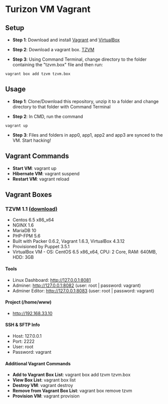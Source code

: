 Turizon VM Vagrant
==============

## Setup
* **Step 1**: Download and install [Vagrant](https://www.vagrantup.com/downloads.html) and [VirtualBox](http://www.filehippo.com/download_virtualbox/)

* **Step 2**: Download a vagrant box. [TZVM](https://www.dropbox.com/s/25d8k8f7rl73b75/tzvm.box)

* **Step 3**: Using Command Terminal, change directory to the folder containing the "tzvm.box" file and then run:
```
vagrant box add tzvm tzvm.box  
```

## Usage
* **Step 1**: Clone/Download this repository, unzip it to a folder and change directory to that folder with Command Terminal

* **Step 2**: In CMD, run the command
```
vagrant up 
```
* **Step 3**: Files and folders in app0, app1, app2 and app3 are synced to the VM. Start hacking!


## Vagrant Commands
* **Start VM**: vagrant up
* **Hibernate VM**: vagrant suspend
* **Restart VM**: vagrant reload


## Vagrant Boxes
### TZVM 1.1 [(download)](https://www.dropbox.com/s/25d8k8f7rl73b75/tzvm.box)
* Centos 6.5 x86_x64
* NGINX 1.6
* MariaDB 10
* PHP-FPM 5.6 
* Built with Packer 0.6.2, Vagrant 1.6.3, VirtualBox 4.3.12
* Provisioned by Puppet 3.5.1
* VirtualBox VM - OS: CentOS 6.5 x86_x64, CPU: 2 Core, RAM: 640MB, HDD: 3GB

#### Tools
* Linux Dashboard: http://127.0.0.1:8081
* Adminer: http://127.0.0.1:8082   (user: root | password: vagrant)
* Adminer Editor: http://127.0.0.1:8083    (user: root | password: vagrant)

#### Project (/home/www)
* http://192.168.33.10

#### SSH & SFTP Info
* Host: 127.0.0.1
* Port: 2222
* User: root
* Password: vagrant

#### Additional Vagrant Commands
* **Add to Vagrant Box List**: vagrant box add tzvm tzvm.box
* **View Box List**: vagrant box list
* **Destroy VM**: vagrant destroy
* **Remove from Vagrant Box List**: vagrant box remove tzvm
* **Provision VM**: vagrant provision

